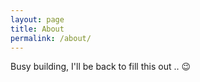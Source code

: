```yaml
---
layout: page
title: About
permalink: /about/
---
```


Busy building, I'll be back to fill this out ..
 :wink: